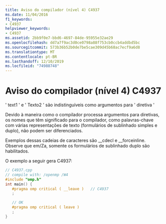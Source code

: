 ```yaml
---
title: Aviso do compilador (nível 4) C4937
ms.date: 11/04/2016
f1_keywords:
- C4937
helpviewer_keywords:
- C4937
ms.assetid: 2bb9f0e7-bbd6-4697-84de-95955e32ae29
ms.openlocfilehash: dd7a7f9ac3d0ce0798a88f753cb0ccb4addbd5bc
ms.sourcegitcommit: 573b36b52b0de7be5cae309d45b68ac7ecf9a6d8
ms.translationtype: MT
ms.contentlocale: pt-BR
ms.lasthandoff: 12/10/2019
ms.locfileid: "74988748"
---
```

# <a name="compiler-warning-level-4-c4937"></a>Aviso do compilador (nível 4) C4937

' text1 ' e ' Texto2 ' são indistinguíveis como argumentos para ' diretiva '

Devido à maneira como o compilador processa argumentos para diretivas, os nomes que têm significado para o compilador, como palavras-chave com várias representações de texto (formulários de sublinhado simples e duplo), não podem ser diferenciados.

Exemplos dessas cadeias de caracteres são __cdecl e \__forceinline.  Observe que em/Za, somente os formulários de sublinhado duplo são habilitados.

O exemplo a seguir gera C4937:

```cpp
// C4937.cpp
// compile with: /openmp /W4
#include "omp.h"
int main() {
   #pragma omp critical ( __leave )   // C4937
   ;

   // OK
   #pragma omp critical ( leave )
   ;
}
```
